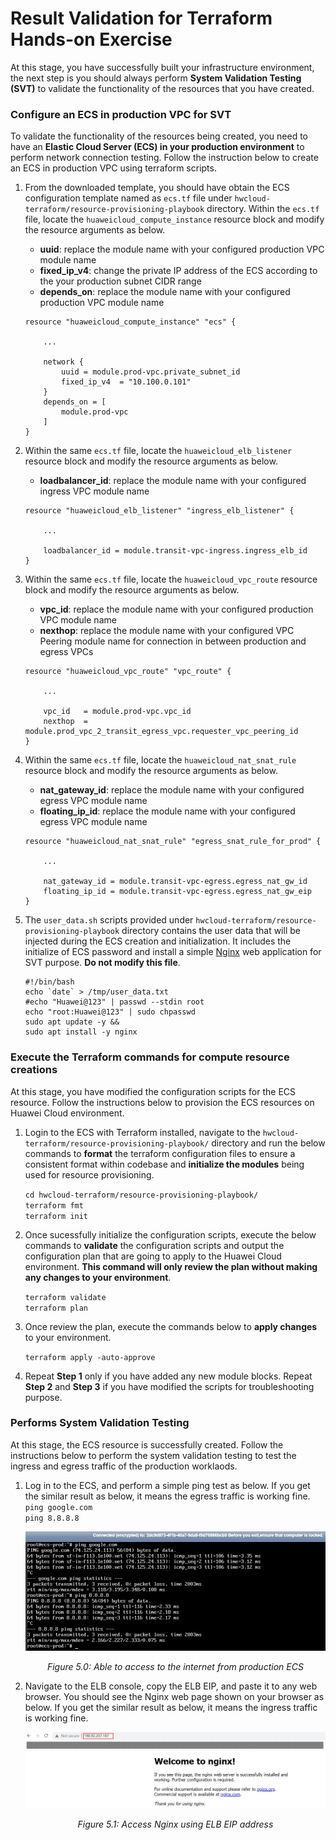 # Result Validation for Terraform Hands-on Exercise

At this stage, you have successfully built your infrastructure environment, the next step is you should always perform **System Validation Testing (SVT)** to validate the functionality of the resources that you have created. 

### Configure an ECS in production VPC for SVT

To validate the functionality of the resources being created, you need to have an **Elastic Cloud Server (ECS) in your production environment** to perform network connection testing. Follow the instruction below to create an ECS in production VPC using terraform scripts.

1. From the downloaded template, you should have obtain the ECS configuration template named as ```ecs.tf``` file under ```hwcloud-terraform/resource-provisioning-playbook``` directory. Within the ```ecs.tf``` file, locate the ```huaweicloud_compute_instance``` resource block and modify the resource arguments as below.

    * **uuid**: replace the module name with your configured production VPC module name
    * **fixed_ip_v4**: change the private IP address of the ECS according to the your production subnet CIDR range
    * **depends_on**: replace the module name with your configured production VPC module name <br>

    ```
    resource "huaweicloud_compute_instance" "ecs" {

        ... 

        network {
            uuid = module.prod-vpc.private_subnet_id
            fixed_ip_v4  = "10.100.0.101"
        }
        depends_on = [ 
            module.prod-vpc
        ]
    } 
    ```

2. Within the same ```ecs.tf``` file, locate the ```huaweicloud_elb_listener``` resource block and modify the resource arguments as below.

    * **loadbalancer_id**: replace the module name with your configured ingress VPC module name <br>
    
    ```
    resource "huaweicloud_elb_listener" "ingress_elb_listener" {

        ...

        loadbalancer_id = module.transit-vpc-ingress.ingress_elb_id
    }
    ```

3. Within the same ```ecs.tf``` file, locate the ```huaweicloud_vpc_route``` resource block and modify the resource arguments as below.

    * **vpc_id**: replace the module name with your configured production VPC module name
    * **nexthop**: replace the module name with your configured VPC Peering module name for connection in between production and egress VPCs <br>
    
    ```
    resource "huaweicloud_vpc_route" "vpc_route" { 

        ...

        vpc_id   = module.prod-vpc.vpc_id
        nexthop  = module.prod_vpc_2_transit_egress_vpc.requester_vpc_peering_id
    }
    ```

4. Within the same ```ecs.tf``` file, locate the ```huaweicloud_nat_snat_rule``` resource block and modify the resource arguments as below.

    * **nat_gateway_id**: replace the module name with your configured egress VPC module name
    * **floating_ip_id**: replace the module name with your configured egress VPC module name <br>
    
    ```
    resource "huaweicloud_nat_snat_rule" "egress_snat_rule_for_prod" {

        ...

        nat_gateway_id = module.transit-vpc-egress.egress_nat_gw_id
        floating_ip_id = module.transit-vpc-egress.egress_nat_gw_eip
    }
    ```

5. The ```user_data.sh``` scripts provided under ```hwcloud-terraform/resource-provisioning-playbook``` directory contains the user data that will be injected during the ECS creation and initialization. It includes the initialize of ECS password and install a simple [Nginx](https://www.nginx.com/) web application for SVT purpose. **Do not modify this file**.

    ```
    #!/bin/bash
    echo `date` > /tmp/user_data.txt
    #echo "Huawei@123" | passwd --stdin root
    echo "root:Huawei@123" | sudo chpasswd
    sudo apt update -y &&
    sudo apt install -y nginx
    ```

### Execute the Terraform commands for compute resource creations

At this stage, you have modified the configuration scripts for the ECS resource. Follow the instructions below to provision the ECS resources on Huawei Cloud environment. 

1. Login to the ECS with Terraform installed, navigate to the ```hwcloud-terraform/resource-provisioning-playbook/``` directory and run the below commands to **format** the terraform configuration files to ensure a consistent format within codebase and **initialize the modules** being used for resource provisioning. <br>

    ```cd hwcloud-terraform/resource-provisioning-playbook/``` <br>
    ```terraform fmt```<br>
    ```terraform init```

2. Once sucessfully initialize the configuration scripts, execute the below commands to **validate** the configuration scripts and output the configuration plan that are going to apply to the Huawei Cloud environment. **This command will only review the plan without making any changes to your environment**. <br>

    ```terraform validate```<br>
    ```terraform plan```

3. Once review the plan, execute the commands below to **apply changes** to your environment. <br>

    ```terraform apply -auto-approve```

4. Repeat **Step 1** only if you have added any new module blocks. Repeat **Step 2** and **Step 3** if you have modified the scripts for troubleshooting purpose.

### Performs System Validation Testing

At this stage, the ECS resource is successfully created. Follow the instructions below to perform the system validation testing to test the ingress and egress traffic of the production worklaods.

1. Log in to the ECS, and perform a simple ping test as below. If you get the similar result as below, it means the egress traffic is working fine.<br>
    ```ping google.com``` <br>
    ```ping 8.8.8.8```

    ![figure5.0](./images/5.0.png)

    *<p align="center"> Figure 5.0: Able to access to the internet from production ECS </p>*

2. Navigate to the ELB console, copy the ELB EIP, and paste it to any web browser. You should see the Nginx web page shown on your browser as below. If you get the similar result as below, it means the ingress traffic is working fine. <br>

    ![figure5.1](./images/5.1.png)

    *<p align="center"> Figure 5.1: Access Nginx using ELB EIP address </p>*